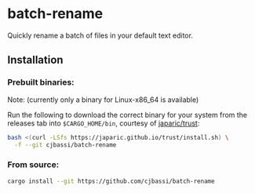 # batch-rename

Quickly rename a batch of files in your default text editor.

## Installation

### Prebuilt binaries:

Note: (currently only a binary for Linux-x86_64 is available)

Run the following to download the correct binary for your system from the releases tab into `$CARGO_HOME/bin`, courtesy of [japaric/trust](https://github.com/japaric/trust):

```bash
bash <(curl -LSfs https://japaric.github.io/trust/install.sh) \
  -f --git cjbassi/batch-rename
```

### From source:

```bash
cargo install --git https://github.com/cjbassi/batch-rename
```
